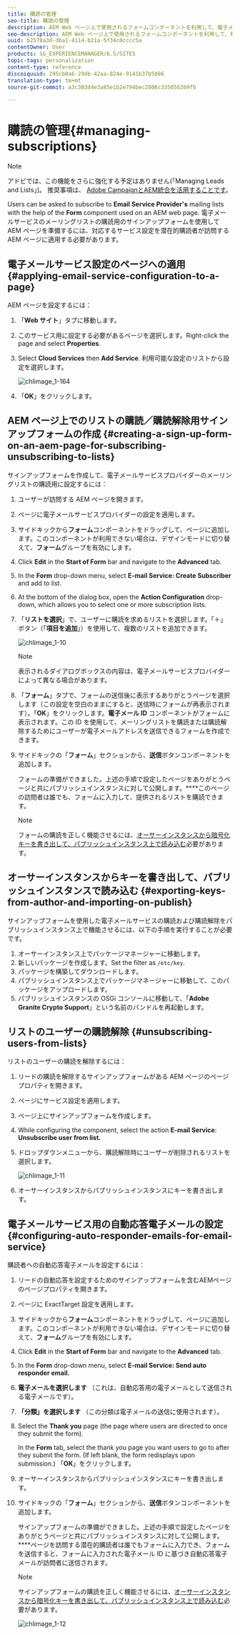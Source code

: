 ```yaml
---
title: 購読の管理
seo-title: 購読の管理
description: AEM Web ページ上で使用されるフォームコンポーネントを利用して、電子メールサービスプロバイダーのメーリングリストを購読するようにユーザーに求めることができます。電子メールサービスのメーリングリストの購読用のサインアップフォームを使用して AEM ページを準備するには、対応するサービス設定を潜在的購読者が訪問する AEM ページに適用する必要があります。
seo-description: AEM Web ページ上で使用されるフォームコンポーネントを利用して、電子メールサービスプロバイダーのメーリングリストを購読するようにユーザーに求めることができます。電子メールサービスのメーリングリストの購読用のサインアップフォームを使用して AEM ページを準備するには、対応するサービス設定を潜在的購読者が訪問する AEM ページに適用する必要があります。
uuid: b2578a3d-dba1-4114-b21a-5f34c0cccc5a
contentOwner: User
products: SG_EXPERIENCEMANAGER/6.5/SITES
topic-tags: personalization
content-type: reference
discoiquuid: 295cb0a6-29db-42aa-824e-9141b37b5086
translation-type: tm+mt
source-git-commit: a3c303d4e3a85e1b2e794bec2006c335056309fb

---
```



# 購読の管理{#managing-subscriptions}

>[!NOTE]
>
>アドビでは、この機能をさらに強化する予定はありません(「Managing Leads and Lists」)。
>推奨事項は、 [Adobe CampaignとAEM統合を活用することです](/help/sites-administering/campaign.md)。

Users can be asked to subscribe to **Email Service Provider&#39;s** mailing lists with the help of the **Form** component used on an AEM web page. 電子メールサービスのメーリングリストの購読用のサインアップフォームを使用して AEM ページを準備するには、対応するサービス設定を潜在的購読者が訪問する AEM ページに適用する必要があります。

## 電子メールサービス設定のページへの適用 {#applying-email-service-configuration-to-a-page}

AEM ページを設定するには：

1. 「**Web サイト**」タブに移動します。
1. このサービス用に設定する必要があるページを選択します。Right-click the page and select **Properties**.

1. Select **Cloud Services** then **Add Service**. 利用可能な設定のリストから設定を選択します。

   ![chlimage_1-164](assets/chlimage_1-164.png)

1. 「**OK**」をクリックします。

## AEM ページ上でのリストの購読／購読解除用サインアップフォームの作成 {#creating-a-sign-up-form-on-an-aem-page-for-subscribing-unsubscribing-to-lists}

サインアップフォームを作成して、電子メールサービスプロバイダーのメーリングリストの購読用に設定するには：

1. ユーザーが訪問する AEM ページを開きます。
1. ページに電子メールサービスプロバイダーの設定を適用します。

1. サイドキックから&#x200B;**フォーム**&#x200B;コンポーネントをドラッグして、ページに追加します。このコンポーネントが利用できない場合は、デザインモードに切り替えて、**フォーム**&#x200B;グループを有効にします。
1. Click **Edit** in the **Start of Form** bar and navigate to the **Advanced** tab.
1. In the **Form** drop-down menu, select **E-mail Service: Create Subscriber** and add to list.
1. At the bottom of the dialog box, open the **Action Configuration** drop-down, which allows you to select one or more subscription lists.
1. 「**リストを選択**」で、ユーザーに購読を求めるリストを選択します。「＋」ボタン（「**項目を追加**」）を使用して、複数のリストを追加できます。

   ![chlimage_1-10](assets/chlimage_1-10.jpeg)

   >[!NOTE]
   >
   >表示されるダイアログボックスの内容は、電子メールサービスプロバイダーによって異なる場合があります。

1. 「**フォーム**」タブで、フォームの送信後に表示するありがとうページを選択します（この設定を空白のままにすると、送信時にフォームが再表示されます）。「**OK**」をクリックします。**電子メール ID** コンポーネントがフォームに表示されます。この ID を使用して、メーリングリストを購読または購読解除するためにユーザーが電子メールアドレスを送信できるフォームを作成できます。
1. サイドキックの「**フォーム**」セクションから、**送信**&#x200B;ボタンコンポーネントを追加します。

   フォームの準備ができました。上述の手順で設定したページをありがとうページと共にパブリッシュインスタンスに対して公開します。****&#x200B;このページの訪問者は誰でも、フォームに入力して、提供されるリストを購読できます。

   >[!NOTE]
   >
   >フォームの購読を正しく機能させるには、[オーサーインスタンスから暗号化キーを書き出して、パブリッシュインスタンス上で読み込む](#exporting-keys-from-author-and-importing-on-publish)必要があります。

## オーサーインスタンスからキーを書き出して、パブリッシュインスタンスで読み込む {#exporting-keys-from-author-and-importing-on-publish}

サインアップフォームを使用した電子メールサービスの購読および購読解除をパブリッシュインスタンス上で機能させるには、以下の手順を実行することが必要です。

1. オーサーインスタンス上でパッケージマネージャーに移動します。
1. 新しいパッケージを作成します。Set the filter as `/etc/key`.
1. パッケージを構築してダウンロードします。
1. パブリッシュインスタンス上でパッケージマネージャーに移動して、このパッケージをアップロードします。
1. パブリッシュインスタンスの OSGi コンソールに移動して、「**Adobe Granite Crypto Support**」という名前のバンドルを再起動します。

## リストのユーザーの購読解除 {#unsubscribing-users-from-lists}

リストのユーザーの購読を解除するには：

1. リードの購読を解除するサインアップフォームがある AEM ページのページプロパティを開きます。
1. ページにサービス設定を適用します。
1. ページ上にサインアップフォームを作成します。
1. While configuring the component, select the action **E-mail Service**: **Unsubscribe user from list.**
1. ドロップダウンメニューから、購読解除時にユーザーが削除されるリストを選択します。

   ![chlimage_1-11](assets/chlimage_1-11.jpeg)

1. オーサーインスタンスからパブリッシュインスタンスにキーを書き出します。

## 電子メールサービス用の自動応答電子メールの設定 {#configuring-auto-responder-emails-for-email-service}

購読者への自動応答電子メールを設定するには：

1. リードの自動応答を設定するためのサインアップフォームを含むAEMページのページプロパティを開きます。
1. ページに ExactTarget 設定を適用します。

1. サイドキックから&#x200B;**フォーム**&#x200B;コンポーネントをドラッグして、ページに追加します。このコンポーネントが利用できない場合は、デザインモードに切り替えて、**フォーム**&#x200B;グループを有効にします。
1. Click **Edit** in the **Start of Form** bar and navigate to the **Advanced** tab.
1. In the **Form** drop-down menu, select **E-mail Service: Send auto responder email.**
1. **電子メールを選択します** （これは、自動応答用の電子メールとして送信される電子メールです）。

1. **「分類」を選択します** （この分類は電子メールの送信に使用されます）。
1. Select the **Thank you** page (the page where users are directed to once they submit the form).

   In the **Form** tab, select the thank you page you want users to go to after they submit the form. (If left blank, the form redisplays upon submission.) 「**OK**」をクリックします。

1. オーサーインスタンスからパブリッシュインスタンスにキーを書き出します。
1. サイドキックの「**フォーム**」セクションから、**送信**&#x200B;ボタンコンポーネントを追加します。

   サインアップフォームの準備ができました。上述の手順で設定したページをありがとうページと共にパブリッシュインスタンスに対して公開します。****&#x200B;ページを訪問する潜在的購読者は誰でもフォームに入力でき、フォームを送信すると、フォームに入力された電子メール ID に基づき自動応答電子メールが訪問者に送信されます。

   >[!NOTE]
   >
   >サインアップフォームの購読を正しく機能させるには、[オーサーインスタンスから暗号化キーを書き出して、パブリッシュインスタンス上で読み込む](#exporting-keys-from-author-and-importing-on-publish)必要があります。

   ![chlimage_1-12](assets/chlimage_1-12.jpeg)

